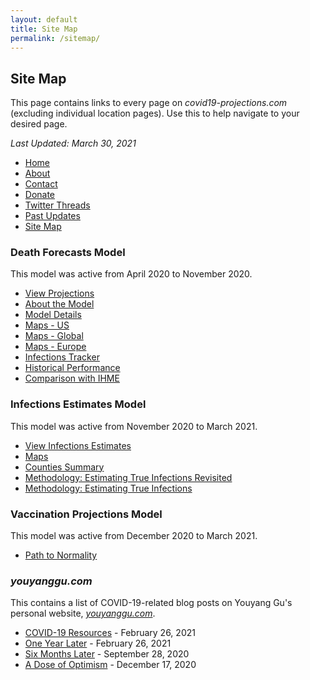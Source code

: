 ```yaml
---
layout: default
title: Site Map
permalink: /sitemap/
---
```


## Site Map

This page contains links to every page on *covid19-projections.com* (excluding individual location pages). Use this to help navigate to your desired page.

*Last Updated: March 30, 2021*

* [Home](/)
* [About](/about)
* [Contact](/contact)
* [Donate](/donate)
* [Twitter Threads](/twitter-threads)
* [Past Updates](/past-updates)
* [Site Map](/sitemap)

### Death Forecasts Model

This model was active from April 2020 to November 2020.

* [View Projections](/#view-projections)
* [About the Model](/about/#table-of-contents-death-forecasting-model)
* [Model Details](/model-details)
* [Maps - US](/maps)
* [Maps - Global](/maps-global)
* [Maps - Europe](/maps-europe)
* [Infections Tracker](/infections-tracker)
* [Historical Performance](/historical-performance)
* [Comparison with IHME](/model-comparison-ihme)

### Infections Estimates Model

This model was active from November 2020 to March 2021.

* [View Infections Estimates](/#view-us-infections-estimates)
* [Maps](/maps-infections)
* [Counties Summary](/infections/summary-counties)
* [Methodology: Estimating True Infections Revisited](/estimating-true-infections-revisited)
* [Methodology: Estimating True Infections](/estimating-true-infections)

### Vaccination Projections Model

This model was active from December 2020 to March 2021.

* [Path to Normality](/path-to-herd-immunity)

### *youyanggu.com*

This contains a list of COVID-19-related blog posts on Youyang Gu's personal website, [*youyanggu.com*](https://youyanggu.com).

* [COVID-19 Resources](https://youyanggu.com/covid19-resources) - February 26, 2021
* [One Year Later](https://youyanggu.com/blog/one-year-later) - February 26, 2021
* [Six Months Later](https://youyanggu.com/blog/six-months-later) - September 28, 2020
* [A Dose of Optimism](https://youyanggu.com/blog/a-dose-of-optimism) - December 17, 2020
